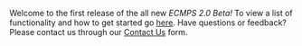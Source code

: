 Welcome to the first release of the all new *ECMPS 2.0 Beta!* To view a list of functionality and how to get started go [here]. Have questions or feedback? Please contact us through our [Contact Us] form.

[here]: <https://api.epa.gov/easey/dev/content-mgmt/ecmps/quick-start>
[Contact Us]: <https://easey-dev.app.cloud.gov/ecmps/help-support>
